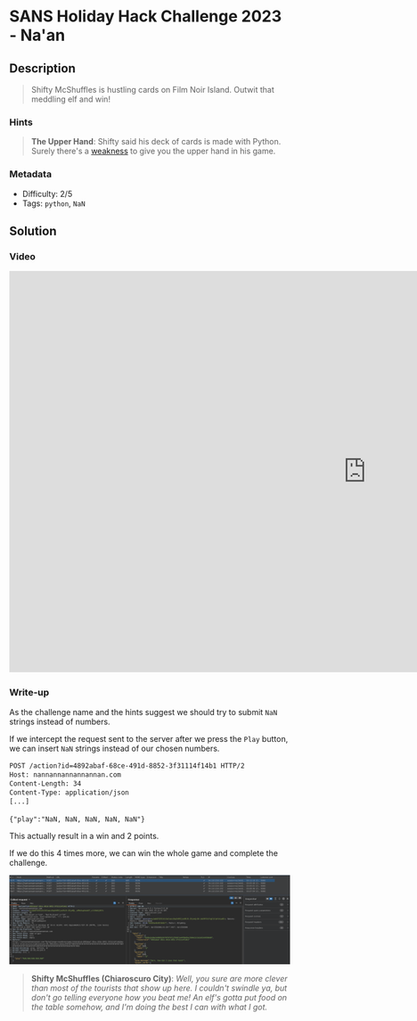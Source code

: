 # SANS Holiday Hack Challenge 2023 - Na'an

## Description

> Shifty McShuffles is hustling cards on Film Noir Island. Outwit that meddling elf and win!

### Hints

> **The Upper Hand**: Shifty said his deck of cards is made with Python. Surely there's a [weakness](https://www.tenable.com/blog/python-nan-injection) to give you the upper hand in his game.

### Metadata

- Difficulty: 2/5
- Tags: `python`, `NaN`

## Solution

### Video

<iframe width="1280" height="720" src="https://www.youtube-nocookie.com/embed/LtHHYrNxOEw?start=2078" title="SANS Holiday Hack Challenge 2023 - Na'an" frameborder="0" allow="accelerometer; autoplay; clipboard-write; encrypted-media; gyroscope; picture-in-picture; web-share" referrerpolicy="strict-origin-when-cross-origin" allowfullscreen></iframe>

### Write-up

As the challenge name and the hints suggest we should try to submit `NaN` strings instead of numbers.

If we intercept the request sent to the server after we press the `Play` button, we can insert `NaN` strings instead of our chosen numbers.

```
POST /action?id=4892abaf-68ce-491d-8852-3f31114f14b1 HTTP/2
Host: nannannannannannan.com
Content-Length: 34
Content-Type: application/json
[...]

{"play":"NaN, NaN, NaN, NaN, NaN"}
```

This actually result in a win and 2 points.

If we do this 4 times more, we can win the whole game and complete the challenge.

![Naan](media/naan.png)

> **Shifty McShuffles (Chiaroscuro City)**:
*Well, you sure are more clever than most of the tourists that show up here.
I couldn't swindle ya, but don't go telling everyone how you beat me!
An elf's gotta put food on the table somehow, and I'm doing the best I can with what I got.*